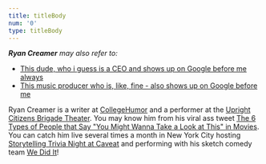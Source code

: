 ```yaml
---
title: titleBody
num: '0'
type: titleBody
---
```

_**Ryan Creamer** may also refer to:_

* [This dude, who i guess is a CEO and shows up on Google before me always](http://spower.com/bios/bio-ryan_creamer.php)
* [This music producer who is, like, fine - also shows up on Google before me](http://www.spiritmusicgroup.com/Clients/Library/Ryan-Creamer)

Ryan Creamer is a writer at [CollegeHumor](http://www.collegehumor.com/user/6926917) and a performer at the [Upright Citizens Brigade Theater](http://ucbcomedy.com/user/39457). You may know him from his viral ass tweet [The 6 Types of People that Say "You Might Wanna Take a Look at This" in Movies](https://twitter.com/ryguyguyry/status/995461809225240576). You can catch him live several times a month in New York City hosting [Storytelling Trivia Night at Caveat](https://www.youtube.com/user/wediditsketch) and performing with his sketch comedy team [We Did It](https://www.youtube.com/user/wediditsketch)!
